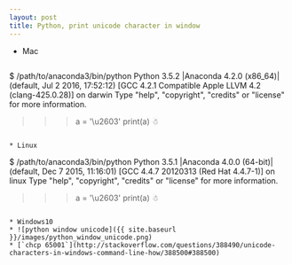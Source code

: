 ```yaml
---
layout: post
title: Python, print unicode character in window
---
```


* Mac

  ```
$ /path/to/anaconda3/bin/python
Python 3.5.2 |Anaconda 4.2.0 (x86_64)| (default, Jul  2 2016, 17:52:12)
[GCC 4.2.1 Compatible Apple LLVM 4.2 (clang-425.0.28)] on darwin
Type "help", "copyright", "credits" or "license" for more information.
>>> a = '\u2603'
>>> print(a)
☃
>>>
  ```

* Linux

  ```
$ /path/to/anaconda3/bin/python
Python 3.5.1 |Anaconda 4.0.0 (64-bit)| (default, Dec  7 2015, 11:16:01)
[GCC 4.4.7 20120313 (Red Hat 4.4.7-1)] on linux
Type "help", "copyright", "credits" or "license" for more information.
>>> a = '\u2603'
>>> print(a)
☃
>>>
  ```

* Windows10
  * ![python window unicode]({{ site.baseurl }}/images/python_window_unicode.png)
  * [`chcp 65001`](http://stackoverflow.com/questions/388490/unicode-characters-in-windows-command-line-how/388500#388500)

